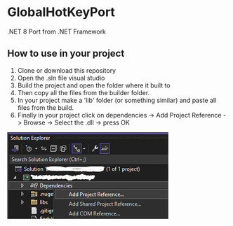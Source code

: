 # GlobalHotKeyPort
.NET 8 Port from .NET Framework

## How to use in your project
 1. Clone or download this repository
 2. Open the .sln file visual studio
 3. Build the project and open the folder where it built to
 4. Then copy all the files from the builder folder.
 5. In your project make a 'lib' folder (or something similar) and paste all files from the build.
 6. Finally in your project click on dependencies -> Add Project Reference -> Browse -> Select the .dll -> press OK

  ![alt text](image.png)